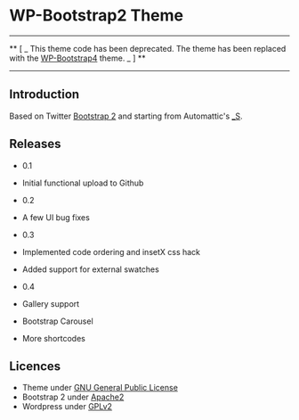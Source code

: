 WP-Bootstrap2 Theme
===================

---

** [ _ This theme code has been deprecated. The theme has been replaced with the [WP-Bootstrap4](https://github.com/vinorodrigues/wp-bootstrap4) theme. _ ] **

---

Introduction
------------

Based on Twitter [Bootstrap 2](http://getbootstrap.com/2.3.2/) and starting from
Automattic's [_S](http://github.com/Automattic/_s).


Releases
--------

*  0.1
  *  Initial functional upload to Github


*  0.2
  *  A few UI bug fixes


*  0.3
  *  Implemented code ordering and insetX css hack
  *  Added support for external swatches


*  0.4
  *  Gallery support
  *  Bootstrap Carousel
  *  More shortcodes


Licences
--------

- Theme under [GNU General Public License](http://www.gnu.org/licenses/gpl.html)
- Bootstrap 2 under [Apache2](http://www.apache.org/licenses/LICENSE-2.0)
- Wordpress under [GPLv2](http://www.gnu.org/licenses/gpl-2.0.html)
